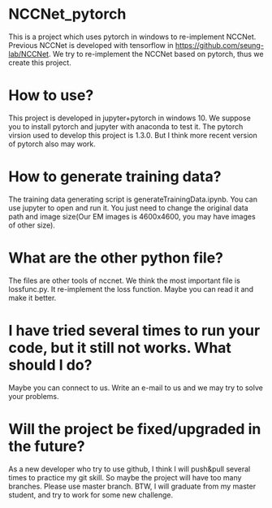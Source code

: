# NCCNet_pytorch
This is a project which uses pytorch in windows to re-implement NCCNet.
Previous NCCNet is developed with tensorflow in https://github.com/seung-lab/NCCNet.
We try to re-implement the NCCNet based on pytorch, thus we create this project.


# How to use?
This project is developed in jupyter+pytorch in windows 10. We suppose you to install pytorch and jupyter with anaconda to test it.
The pytorch virsion used to develop this project is 1.3.0.  But I think more recent version of pytorch also may work.

# How to generate training data?
The training data generating script is generateTrainingData.ipynb. You can use jupyter to open and run it. You just need to change the
original data path and image size(Our EM images is 4600x4600, you may have images of other size).

# What are the other python file?
The files are other tools of nccnet. We think the most important file is lossfunc.py. It re-implement the loss function. Maybe you can
read it and make it better.

# I have tried several times to run your code, but it still not works. What should I do?
Maybe you can connect to us. Write an e-mail to us and we may try to solve your problems.

# Will the project be fixed/upgraded in the future?
As a new developer who try to use github, I think I will push&pull several times to practice my git skill. So maybe the project will
have too many branches. Please use master branch. BTW, I will graduate from my master student, and try to work for some new challenge.
